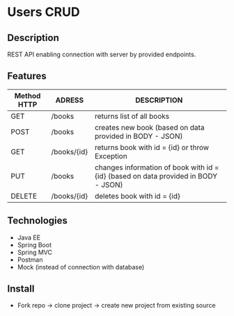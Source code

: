 # Users CRUD 
## Description
REST API enabling connection with server by provided endpoints.

## Features
| Method HTTP  | ADRESS | DESCRIPTION |
| ------------- | ------------- |------------- |
| GET  | /books  | returns list of all books  |
| POST  | /books  | creates new book (based on data provided in BODY - JSON)  |
| GET  | /books/{id}  | returns book with id = {id} or throw Exception  |
| PUT  | /books  | changes information of book with id = {id} (based on data provided in BODY - JSON) |
| DELETE  | /books/{id} | deletes book with id = {id}  |


## Technologies
- Java EE
- Spring Boot
- Spring MVC
- Postman
- Mock (instead of connection with database)


## Install
- Fork repo -> clone project -> create new project from existing source
